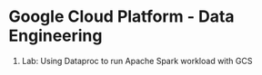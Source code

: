 # Google Cloud Platform - Data Engineering 


1. Lab: Using Dataproc to run Apache Spark workload with GCS
